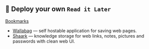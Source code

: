 ## 🤥 Deploy your own `Read it Later`
[Bookmarks](Bookmarks.md)
- [Wallabag](https://www.wallabag.org/en) — self hostable application for saving web pages.
- [Shaark](https://github.com/MarceauKa/shaark) — knowledge storage for web links, notes, pictures and passwords with clean web UI.